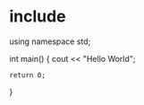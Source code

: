 # include <iostream>
using namespace std;

int main()
{
    cout << "Hello World";
 
    return 0;
}
